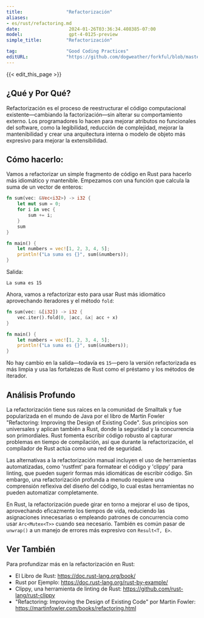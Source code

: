 ```yaml
---
title:                "Refactorización"
aliases:
- es/rust/refactoring.md
date:                  2024-01-26T03:36:34.408385-07:00
model:                 gpt-4-0125-preview
simple_title:         "Refactorización"

tag:                  "Good Coding Practices"
editURL:              "https://github.com/dogweather/forkful/blob/master/content/es/rust/refactoring.md"
---
```


{{< edit_this_page >}}

## ¿Qué y Por Qué?

Refactorización es el proceso de reestructurar el código computacional existente—cambiando la factorización—sin alterar su comportamiento externo. Los programadores lo hacen para mejorar atributos no funcionales del software, como la legibilidad, reducción de complejidad, mejorar la mantenibilidad y crear una arquitectura interna o modelo de objeto más expresivo para mejorar la extensibilidad.

## Cómo hacerlo:

Vamos a refactorizar un simple fragmento de código en Rust para hacerlo más idiomático y mantenible. Empezamos con una función que calcula la suma de un vector de enteros:

```rust
fn sum(vec: &Vec<i32>) -> i32 {
    let mut sum = 0;
    for i in vec {
        sum += i;
    }
    sum
}

fn main() {
    let numbers = vec![1, 2, 3, 4, 5];
    println!("La suma es {}", sum(&numbers));
}
```

Salida:
```
La suma es 15
```

Ahora, vamos a refactorizar esto para usar Rust más idiomático aprovechando iteradores y el método `fold`:

```rust
fn sum(vec: &[i32]) -> i32 {
    vec.iter().fold(0, |acc, &x| acc + x)
}

fn main() {
    let numbers = vec![1, 2, 3, 4, 5];
    println!("La suma es {}", sum(&numbers));
}
```

No hay cambio en la salida—todavía es `15`—pero la versión refactorizada es más limpia y usa las fortalezas de Rust como el préstamo y los métodos de iterador.

## Análisis Profundo

La refactorización tiene sus raíces en la comunidad de Smalltalk y fue popularizada en el mundo de Java por el libro de Martin Fowler "Refactoring: Improving the Design of Existing Code". Sus principios son universales y aplican también a Rust, donde la seguridad y la concurrencia son primordiales. Rust fomenta escribir código robusto al capturar problemas en tiempo de compilación, así que durante la refactorización, el compilador de Rust actúa como una red de seguridad.

Las alternativas a la refactorización manual incluyen el uso de herramientas automatizadas, como 'rustfmt' para formatear el código y 'clippy' para linting, que pueden sugerir formas más idiomáticas de escribir código. Sin embargo, una refactorización profunda a menudo requiere una comprensión reflexiva del diseño del código, lo cual estas herramientas no pueden automatizar completamente.

En Rust, la refactorización puede girar en torno a mejorar el uso de tipos, aprovechando eficazmente los tiempos de vida, reduciendo las asignaciones innecesarias o empleando patrones de concurrencia como usar `Arc<Mutex<T>>` cuando sea necesario. También es común pasar de `unwrap()` a un manejo de errores más expresivo con `Result<T, E>`.

## Ver También

Para profundizar más en la refactorización en Rust:

- El Libro de Rust: https://doc.rust-lang.org/book/
- Rust por Ejemplo: https://doc.rust-lang.org/rust-by-example/
- Clippy, una herramienta de linting de Rust: https://github.com/rust-lang/rust-clippy
- "Refactoring: Improving the Design of Existing Code" por Martin Fowler: https://martinfowler.com/books/refactoring.html
